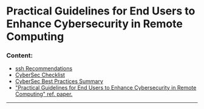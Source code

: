 # Practical Guidelines for End Users to Enhance Cybersecurity in Remote Computing

 

### Content:
  * [ssh Recommendations](docs/ssh.md)
  * [CyberSec Checklist](docs/cyberSec-checklist.md)
  * [CyberSec Best Practices Summary](docs/summary_BP.md)
  * ["Practical Guidelines for End Users to Enhance Cybersecurity in Remote Computing" ref. paper.](doc/paper.pdf)

---
